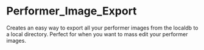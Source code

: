 # Performer_Image_Export
Creates an easy way to export all your performer images from the localdb to a local directory. Perfect for when you want to mass edit your performer images.
